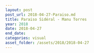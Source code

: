 ```yaml
---
layout: post
post_url: 2018-04-27-Paraiso.md
title: Paraiso Sidéral - Manu Torres
year: 2018
date: 2018-04-27
end_date: 
categories: visual
asset_folder: /assets/2018/2018-04-27
---
```

